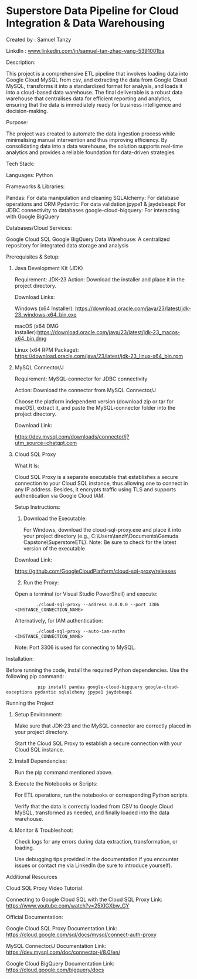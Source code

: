 # Superstore Data Pipeline for Cloud Integration & Data Warehousing

Created by : Samuel Tanzy

Linkdln : www.linkedin.com/in/samuel-tan-zhao-yang-5391001ba

Description:

This project is a comprehensive ETL pipeline that involves loading data into Google Cloud MySQL from csv, and extracting the data from Google Cloud MySQL, transforms it into a standardized format for analysis, and loads it into a cloud-based data warehouse. The final deliverable is a robust data warehouse that centralises data for efficient reporting and analytics, ensuring that the data is immediately ready for business intelligence and decision-making.

Purpose:

The project was created to automate the data ingestion process while minimalising manual intervention and thus improving efficiency. By consolidating data into a data warehouse, the solution supports real-time analytics and provides a reliable foundation for data-driven strategies

Tech Stack:

Languages: Python

Frameworks & Libraries:

Pandas: For data manipulation and cleaning
SQLAlchemy: For database operations and ORM
Pydantic: For data validation
jpype1 & jaydebeapi: For JDBC connectivity to databases
google-cloud-bigquery: For interacting with Google BigQuery

Databases/Cloud Services:

Google Cloud SQL
Google BigQuery
Data Warehouse: A centralized repository for integrated data storage and analysis

Prerequisites & Setup:

1.  Java Development Kit (JDK)

     Requirement: JDK-23
     Action: Download the installer and place it in the project directory.

     Download Links:

      Windows (x64 Installer): https://download.oracle.com/java/23/latest/jdk-23_windows-x64_bin.exe

      macOS (x64 DMG Installer):https://download.oracle.com/java/23/latest/jdk-23_macos-x64_bin.dmg

      Linux (x64 RPM Package): https://download.oracle.com/java/23/latest/jdk-23_linux-x64_bin.rpm

2.  MySQL Connector/J

     Requirement: MySQL-connector for JDBC connectivity
   
     Action: Download the connector from MySQL Connector/J
   
     Choose the platform independent version (download zip or tar for macOS), extract it, and paste the MySQL-connector folder into the project directory.

     Download Link:

       https://dev.mysql.com/downloads/connector/j?utm_source=chatgpt.com

3.  Cloud SQL Proxy

     What It Is:

     Cloud SQL Proxy is a separate executable that establishes a secure connection to your Cloud SQL instance, thus allowing one to connect in any IP address. Besides, it          encrypts traffic using TLS and supports authentication via Google Cloud IAM.

     Setup Instructions:

     1. Download the Executable:

        For Windows, download the cloud-sql-proxy.exe and place it into your project directory (e.g., C:\Users\tanzh\Documents\Gamuda Capstone\SuperstoreETL). Note: Be sure 
        to check for the latest version of the executable

     Download Link:

       https://github.com/GoogleCloudPlatform/cloud-sql-proxy/releases

     2. Run the Proxy:

       Open a terminal (or Visual Studio PowerShell) and execute:

                ./cloud-sql-proxy --address 0.0.0.0 --port 3306 <INSTANCE_CONNECTION_NAME>

       Alternatively, for IAM authentication:

                ./cloud-sql-proxy --auto-iam-authn <INSTANCE_CONNECTION_NAME>

       Note: Port 3306 is used for connecting to MySQL.

Installation:

Before running the code, install the required Python dependencies. Use the following pip command:

                pip install pandas google-cloud-bigquery google-cloud-exceptions pydantic sqlalchemy jpype1 jaydebeapi

Running the Project

1. Setup Environment:

   Make sure that JDK-23 and the MySQL connector are correctly placed in your project directory.

   Start the Cloud SQL Proxy to establish a secure connection with your Cloud SQL instance.

2. Install Dependencies:
   
   Run the pip command mentioned above.

4. Execute the Notebooks or Scripts:

   For ETL operations, run the notebooks or corresponding Python scripts.

   Verify that the data is correctly loaded from CSV to Google Cloud MySQL, transformed as needed, and finally loaded into the data warehouse.

5. Monitor & Troubleshoot:

   Check logs for any errors during data extraction, transformation, or loading.

   Use debugging tips provided in the documentation if you encounter issues or contact me via LinkedIn (be sure to introduce yourself).

Additional Resources

Cloud SQL Proxy Video Tutorial:

 Connecting to Google Cloud SQL with the Cloud SQL Proxy
 Link: https://www.youtube.com/watch?v=25XIGXbw_GY

 Official Documentation:

 Google Cloud SQL Proxy Documentation
 Link: https://cloud.google.com/sql/docs/mysql/connect-auth-proxy

 MySQL Connector/J Documentation
 Link: https://dev.mysql.com/doc/connector-j/8.0/en/

 Google Cloud BigQuery Documentation
 Link: https://cloud.google.com/bigquery/docs
